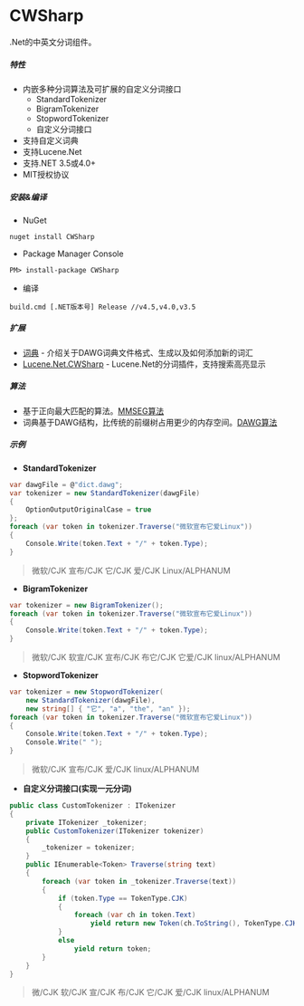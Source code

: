 CWSharp
===
.Net的中英文分词组件。

##### 特性
- 内嵌多种分词算法及可扩展的自定义分词接口
	- StandardTokenizer
	- BigramTokenizer
	- StopwordTokenizer
	- 自定义分词接口
- 支持自定义词典
- 支持Lucene.Net
- 支持.NET 3.5或4.0+
- MIT授权协议

##### 安装&编译
- NuGet
```
nuget install CWSharp 
```
- Package Manager Console
```
PM> install-package CWSharp
```
- 编译
```
build.cmd [.NET版本号] Release //v4.5,v4.0,v3.5
```

##### 扩展
- [词典](https://github.com/yamool/CWSharp/tree/master/dict) - 介绍关于DAWG词典文件格式、生成以及如何添加新的词汇
- [Lucene.Net.CWSharp](https://github.com/yamool/CWSharp/tree/master/contrib/LuceneNet) - Lucene.Net的分词插件，支持搜索高亮显示

##### 算法
- 基于正向最大匹配的算法。[MMSEG算法](http://technology.chtsai.org/mmseg/)
- 词典基于DAWG结构，比传统的前缀树占用更少的内存空间。[DAWG算法](https://en.wikipedia.org/wiki/Deterministic_acyclic_finite_state_automaton)

##### 示例
- **StandardTokenizer**
```c#
var dawgFile = @"dict.dawg";
var tokenizer = new StandardTokenizer(dawgFile)
{
	OptionOutputOriginalCase = true
};
foreach (var token in tokenizer.Traverse("微软宣布它爱Linux"))
{
	Console.Write(token.Text + "/" + token.Type);
}
```
> 微软/CJK 宣布/CJK 它/CJK 爱/CJK Linux/ALPHANUM

- **BigramTokenizer**
```c#
var tokenizer = new BigramTokenizer();
foreach (var token in tokenizer.Traverse("微软宣布它爱Linux"))
{
	Console.Write(token.Text + "/" + token.Type);
}
```
> 微软/CJK 软宣/CJK 宣布/CJK 布它/CJK 它爱/CJK linux/ALPHANUM

- **StopwordTokenizer**
```c#
var tokenizer = new StopwordTokenizer(
	new StandardTokenizer(dawgFile),
	new string[] { "它", "a", "the", "an" });
foreach (var token in tokenizer.Traverse("微软宣布它爱Linux"))
{
	Console.Write(token.Text + "/" + token.Type);
	Console.Write(" ");
}
```
> 微软/CJK 宣布/CJK 爱/CJK linux/ALPHANUM

- **自定义分词接口(实现一元分词)**
```c#
public class CustomTokenizer : ITokenizer
{
	private ITokenizer _tokenizer;
	public CustomTokenizer(ITokenizer tokenizer)
	{
		_tokenizer = tokenizer;
	}
	public IEnumerable<Token> Traverse(string text)
	{
		foreach (var token in _tokenizer.Traverse(text))
		{
			if (token.Type == TokenType.CJK)
			{
				foreach (var ch in token.Text)
					yield return new Token(ch.ToString(), TokenType.CJK);
			}
			else
				yield return token;
		}
	}
}
```
> 微/CJK 软/CJK 宣/CJK 布/CJK 它/CJK 爱/CJK linux/ALPHANUM